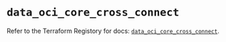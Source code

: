 # `data_oci_core_cross_connect`

Refer to the Terraform Registory for docs: [`data_oci_core_cross_connect`](https://registry.terraform.io/providers/oracle/oci/6.18.0/docs/data-sources/core_cross_connect).
